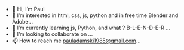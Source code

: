 - 👋 Hi, I’m Paul
- 👀 I’m interested in html, css, js, python and in free time Blender and Adobe...
- 🌱 I’m currently learning js, Python, and what ? B-L-E-N-D-E-R ...
- 💞️ I’m looking to collaborate on ...
- 📫 How to reach me pauladamski1985@gmail.com...

<!---
Picasso85/Picasso85 is a ✨ special ✨ repository because its `README.md` (this file) appears on your GitHub profile.
You can click the Preview link to take a look at your changes.
--->
